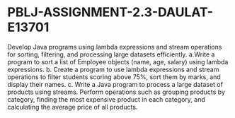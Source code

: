 # PBLJ-ASSIGNMENT-2.3-DAULAT-E13701
Develop Java programs using lambda expressions and stream operations for sorting, filtering, and processing large datasets efficiently.
a.Write a program to sort a list of Employee objects (name, age, salary) using lambda expressions.
b. Create a program to use lambda expressions and stream operations to filter students scoring above 75%, sort them by marks, and display their names.
c. Write a Java program to process a large dataset of products using streams. Perform operations such as grouping products by category, finding the most expensive product in each category, and calculating the average price of all products.  
